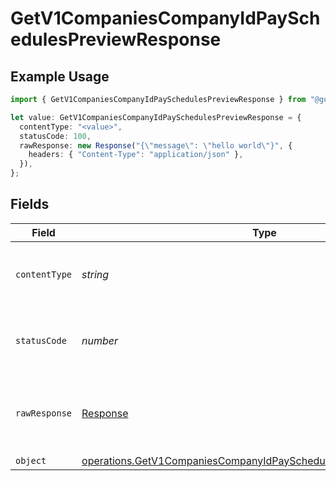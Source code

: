 # GetV1CompaniesCompanyIdPaySchedulesPreviewResponse

## Example Usage

```typescript
import { GetV1CompaniesCompanyIdPaySchedulesPreviewResponse } from "@gusto/embedded-api/models/operations";

let value: GetV1CompaniesCompanyIdPaySchedulesPreviewResponse = {
  contentType: "<value>",
  statusCode: 100,
  rawResponse: new Response("{\"message\": \"hello world\"}", {
    headers: { "Content-Type": "application/json" },
  }),
};
```

## Fields

| Field                                                                                                                                                  | Type                                                                                                                                                   | Required                                                                                                                                               | Description                                                                                                                                            |
| ------------------------------------------------------------------------------------------------------------------------------------------------------ | ------------------------------------------------------------------------------------------------------------------------------------------------------ | ------------------------------------------------------------------------------------------------------------------------------------------------------ | ------------------------------------------------------------------------------------------------------------------------------------------------------ |
| `contentType`                                                                                                                                          | *string*                                                                                                                                               | :heavy_check_mark:                                                                                                                                     | HTTP response content type for this operation                                                                                                          |
| `statusCode`                                                                                                                                           | *number*                                                                                                                                               | :heavy_check_mark:                                                                                                                                     | HTTP response status code for this operation                                                                                                           |
| `rawResponse`                                                                                                                                          | [Response](https://developer.mozilla.org/en-US/docs/Web/API/Response)                                                                                  | :heavy_check_mark:                                                                                                                                     | Raw HTTP response; suitable for custom response parsing                                                                                                |
| `object`                                                                                                                                               | [operations.GetV1CompaniesCompanyIdPaySchedulesPreviewResponseBody](../../models/operations/getv1companiescompanyidpayschedulespreviewresponsebody.md) | :heavy_minus_sign:                                                                                                                                     | OK                                                                                                                                                     |